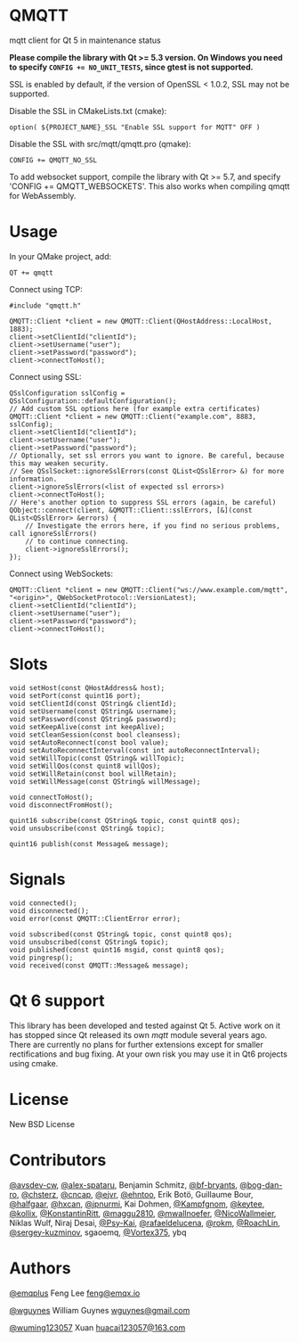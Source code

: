 QMQTT
=====

mqtt client for Qt 5 in maintenance status

**Please compile the library with Qt >= 5.3 version. On Windows you need to specify `CONFIG += NO_UNIT_TESTS`, since gtest is not supported.**

SSL is enabled by default, if the version of OpenSSL < 1.0.2, SSL may not be supported.

Disable the SSL in CMakeLists.txt (cmake):

    option( ${PROJECT_NAME}_SSL "Enable SSL support for MQTT" OFF )

Disable the SSL with src/mqtt/qmqtt.pro (qmake):

    CONFIG += QMQTT_NO_SSL

To add websocket support, compile the library with Qt >= 5.7, and specify 'CONFIG += QMQTT_WEBSOCKETS'.
This also works when compiling qmqtt for WebAssembly.

Usage
=====

In your QMake project, add:

    QT += qmqtt

Connect using TCP:

    #include "qmqtt.h"

    QMQTT::Client *client = new QMQTT::Client(QHostAddress::LocalHost, 1883);
    client->setClientId("clientId");
    client->setUsername("user");
    client->setPassword("password");
    client->connectToHost();

Connect using SSL:

    QSslConfiguration sslConfig = QSslConfiguration::defaultConfiguration();
    // Add custom SSL options here (for example extra certificates)
    QMQTT::Client *client = new QMQTT::Client("example.com", 8883, sslConfig);
    client->setClientId("clientId");
    client->setUsername("user");
    client->setPassword("password");
    // Optionally, set ssl errors you want to ignore. Be careful, because this may weaken security.
    // See QSslSocket::ignoreSslErrors(const QList<QSslError> &) for more information.
    client->ignoreSslErrors(<list of expected ssl errors>)
    client->connectToHost();
    // Here's another option to suppress SSL errors (again, be careful)
    QObject::connect(client, &QMQTT::Client::sslErrors, [&](const QList<QSslError> &errors) {
        // Investigate the errors here, if you find no serious problems, call ignoreSslErrors()
        // to continue connecting.
        client->ignoreSslErrors();
    });

Connect using WebSockets:

    QMQTT::Client *client = new QMQTT::Client("ws://www.example.com/mqtt", "<origin>", QWebSocketProtocol::VersionLatest);
    client->setClientId("clientId");
    client->setUsername("user");
    client->setPassword("password");
    client->connectToHost();

Slots
=====

    void setHost(const QHostAddress& host);
    void setPort(const quint16 port);
    void setClientId(const QString& clientId);
    void setUsername(const QString& username);
    void setPassword(const QString& password);
    void setKeepAlive(const int keepAlive);
    void setCleanSession(const bool cleansess);
    void setAutoReconnect(const bool value);
    void setAutoReconnectInterval(const int autoReconnectInterval);
    void setWillTopic(const QString& willTopic);
    void setWillQos(const quint8 willQos);
    void setWillRetain(const bool willRetain);
    void setWillMessage(const QString& willMessage);

    void connectToHost();
    void disconnectFromHost();

    quint16 subscribe(const QString& topic, const quint8 qos);
    void unsubscribe(const QString& topic);

    quint16 publish(const Message& message);

Signals
=======

    void connected();
    void disconnected();
    void error(const QMQTT::ClientError error);

    void subscribed(const QString& topic, const quint8 qos);
    void unsubscribed(const QString& topic);
    void published(const quint16 msgid, const quint8 qos);
    void pingresp();
    void received(const QMQTT::Message& message);

Qt 6 support
============

This library has been developed and tested against Qt 5. Active work on it has stopped since Qt released its own _mqtt_ module several years ago. There are currently no plans for further extensions except for smaller rectifications and bug fixing. At your own risk you may use it in Qt6 projects using cmake.


License
=======

New BSD License

Contributors
=============

[@avsdev-cw](https://github.com/avsdev-cw),
[@alex-spataru](https://github.com/alex-spataru),
Benjamin Schmitz,
[@bf-bryants](https://github.com/bf-bryants),
[@bog-dan-ro](https://github.com/bog-dan-ro),
[@chsterz](https://github.com/chsterz),
[@cncap](https://github.com/cncap),
[@ejvr](https://github.com/ejvr),
[@ehntoo](https://github.com/ehntoo),
Erik Botö,
Guillaume Bour,
[@halfgaar](https://github.com/halfgaar),
[@hxcan](https://github.com/hxcan),
[@jpnurmi](https://github.com/jpnurmi),
Kai Dohmen,
[@Kampfgnom](https://github.com/Kampfgnom),
[@keytee](https://github.com/keytee),
[@kollix](https://github.com/kollix),
[@KonstantinRitt](https://github.com/KonstantinRitt),
[@maggu2810](https://github.com/maggu2810),
[@mwallnoefer](https://github.com/mwallnoefer),
[@NicoWallmeier](https://github.com/NicoWallmeier),
Niklas Wulf,
Niraj Desai,
[@Psy-Kai](https://github.com/Psy-Kai),
[@rafaeldelucena](https://github.com/rafaeldelucena),
[@rokm](https://github.com/rokm),
[@RoachLin](https://github.com/RoachLin),
[@sergey-kuzminov](https://github.com/sergey-kuzminov),
sgaoemq,
[@Vortex375](https://github.com/Vortex375),
ybq

Authors
=======

[@emqplus](https://github.com/emqplus) Feng Lee <feng@emqx.io>

[@wguynes](https://github.com/wguynes) William Guynes <wguynes@gmail.com>

[@wuming123057](https://github.com/wuming123057) Xuan <huacai123057@163.com>
